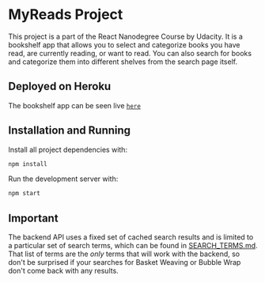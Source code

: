 # MyReads Project

This project is a part of the React Nanodegree Course by Udacity.
It is a bookshelf app that allows you to select and categorize books you have read, are currently reading, or want to read.
You can also search for books and categorize them into different shelves from the search page itself.

## Deployed on Heroku

The bookshelf app can be seen live [`here`](https://my-reads-project-aman.herokuapp.com/)

## Installation and Running

Install all project dependencies with:

```js
npm install
```

Run the development server with:

```js
npm start
```

## Important

The backend API uses a fixed set of cached search results and is limited to a particular set of search terms, which can be found in [SEARCH_TERMS.md](SEARCH_TERMS.md). That list of terms are the _only_ terms that will work with the backend, so don't be surprised if your searches for Basket Weaving or Bubble Wrap don't come back with any results.
